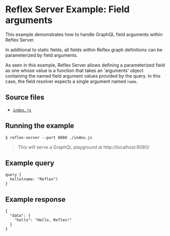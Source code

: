 # Reflex Server Example: Field arguments

This example demonstrates how to handle GraphQL field arguments within Reflex Server.

In additional to static fields, all fields within Reflex graph definitions can be parameterized by field arguments.

As seen in this example, Reflex Server allows defining a parameterized field as one whose value is a function that takes an 'arguments' object containing the named field argument values provided by the query. In this case, the field resolver expects a single argument named `name`.

## Source files

- [`index.js`](./index.js)

## Running the example

```shell
$ reflex-server --port 8080 ./index.js
```
> This will serve a GraphQL playground at http://localhost:8080/

## Example query

```
query {
  hello(name: "Reflex")
}
```

## Example response

```
{
  "data": {
    "hello": "Hello, Reflex!"
  }
}
```
